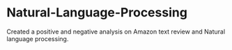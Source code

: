 # Natural-Language-Processing
Created a positive and negative analysis on Amazon text review and Natural language processing.
